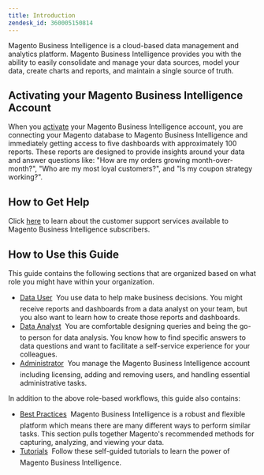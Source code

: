 ```yaml
---
title: Introduction
zendesk_id: 360005150814
---
```


Magento Business Intelligence is a cloud-based data management and analytics platform. Magento Business Intelligence provides you with the ability to easily consolidate and manage your data sources, model your data, create charts and reports, and maintain a single source of truth.

## Activating your Magento Business Intelligence Account

When you [activate](../../getting-started/onpremise-activation.md) your Magento Business Intelligence account, you are connecting your Magento database to Magento Business Intelligence and immediately getting access to five dashboards with approximately 100 reports. These reports are designed to provide insights around your data and answer questions like: "How are my orders growing month-over-month?", "Who are my most loyal customers?", and "Is my coupon strategy working?".

## How to Get Help

Click [here](../../getting-started/support.md) to learn about the customer support services available to Magento Business Intelligence subscribers.

## How to Use this Guide

This guide contains the following sections that are organized based on what role you might have within your organization.

-  [Data User](../../data-user.md) &#0151; You use data to help make business decisions. You might receive reports and dashboards from a data analyst on your team, but you also want to learn how to create those reports and dashboards.
-  [Data Analyst](../data-analyst.md) &#0151; You are comfortable designing queries and being the go-to person for data analysis. You know how to find specific answers to data questions and want to facilitate a self-service experience for your colleagues.
-  [Administrator](../administrator.md) &#0151; You manage the Magento Business Intelligence account including licensing, adding and removing users, and handling essential administrative tasks.

In addition to the above role-based workflows, this guide also contains:

-  [Best Practices](../../best-practices.md) &#0151; Magento Business Intelligence is a robust and flexible platform which means there are many different ways to perform similar tasks. This section pulls together Magento's recommended methods for capturing, analyzing, and viewing your data.
-  [Tutorials](../../tutorials.md) &#0151; Follow these self-guided tutorials to learn the power of Magento Business Intelligence.
